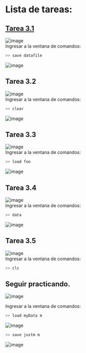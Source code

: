# Lista de tareas:

## [Tarea 3.1](https://github.com/Additrejo/MATLAB-traine/blob/main/Matlab%20Onramp/2.%20Comandos/Almacenamiento%20y%20carga%20de%20variables/tarea3_1.m)  

![image](https://github.com/user-attachments/assets/314becf1-8341-4a51-9b66-639906f98dc5)  
Ingresar a la ventana de comandos:
```bash
>> save datafile
```  
![image](https://github.com/user-attachments/assets/02eb25e7-c6fb-40b2-8eef-23ba6015ffd7)


## Tarea 3.2

![image](https://github.com/user-attachments/assets/4ed0d8bf-1e5b-4203-91e3-5c686993eed8)  
Ingresar a la ventana de comandos:
```bash
>> clear
```  
![image](https://github.com/user-attachments/assets/3cd90bb9-4133-48c0-925a-af6bce28fc6d)  


## Tarea 3.3 

![image](https://github.com/user-attachments/assets/81c308c0-c228-4ce4-86e1-5c2f925c1b3c)  
Ingresar a la ventana de comandos:
```bash
>> load foo
```  
![image](https://github.com/user-attachments/assets/996da6a9-2c27-4435-85cd-05af04b88dcc)  


## Tarea 3.4  

![image](https://github.com/user-attachments/assets/75c5af58-f6d8-45d3-a069-1e6e0e15e7df)   
Ingresar a la ventana de comandos:
```bash
>> data
```  
![image](https://github.com/user-attachments/assets/d0535374-1895-4f9e-abcd-903d624d5222)  


## Tarea 3.5  

![image](https://github.com/user-attachments/assets/9607bf71-b965-4263-9d81-dc94081c9130)  
Ingresar a la ventana de comandos:
```bash
>> clc
```


## Seguir practicando.  

![image](https://github.com/user-attachments/assets/68be1bb4-53d1-45a8-9f0c-581cf7b8da65)  

Ingresar a la ventana de comandos:
```bash
>> load myData m
```
![image](https://github.com/user-attachments/assets/73d52973-5a86-4ce6-9ab8-2236e33f7553)  

```bash
>> save justm m
```
![image](https://github.com/user-attachments/assets/7e4aa2c6-e6d3-4c5f-9775-9dba9c4ee9a4)
